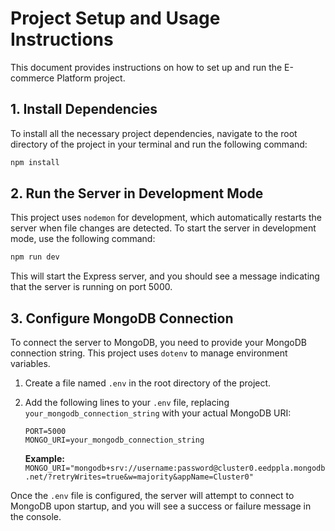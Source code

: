 # Project Setup and Usage Instructions

This document provides instructions on how to set up and run the E-commerce Platform project.

## 1. Install Dependencies

To install all the necessary project dependencies, navigate to the root directory of the project in your terminal and run the following command:

```bash
npm install
```

## 2. Run the Server in Development Mode

This project uses `nodemon` for development, which automatically restarts the server when file changes are detected. To start the server in development mode, use the following command:

```bash
npm run dev
```

This will start the Express server, and you should see a message indicating that the server is running on port 5000.

## 3. Configure MongoDB Connection

To connect the server to MongoDB, you need to provide your MongoDB connection string. This project uses `dotenv` to manage environment variables.

1.  Create a file named `.env` in the root directory of the project.
2.  Add the following lines to your `.env` file, replacing `your_mongodb_connection_string` with your actual MongoDB URI:

    ```
    PORT=5000
    MONGO_URI=your_mongodb_connection_string
    ```

    **Example:**
    `MONGO_URI="mongodb+srv://username:password@cluster0.eedppla.mongodb.net/?retryWrites=true&w=majority&appName=Cluster0"`

Once the `.env` file is configured, the server will attempt to connect to MongoDB upon startup, and you will see a success or failure message in the console.
